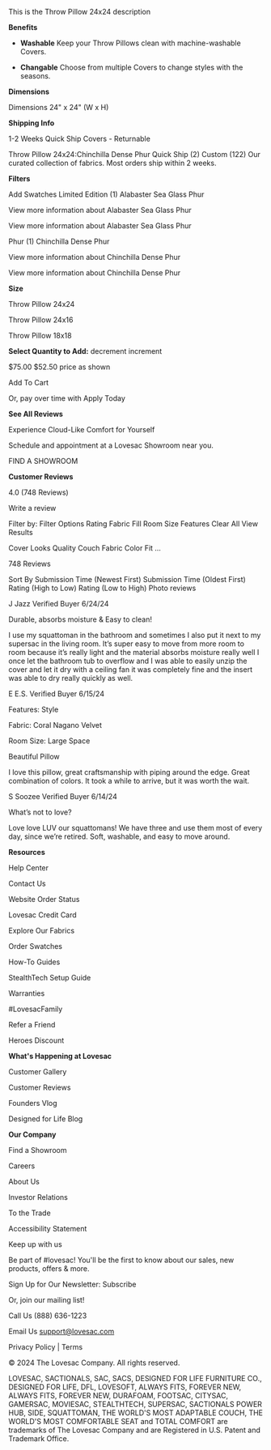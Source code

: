 This is the Throw Pillow 24x24 description

**Benefits**

- **Washable**
  Keep your Throw Pillows clean with machine-washable Covers.

- **Changable**
  Choose from multiple Covers to change styles with the seasons.

**Dimensions**

Dimensions 24" x 24" (W x H)

**Shipping Info**

1-2 Weeks Quick Ship Covers - Returnable

Throw Pillow 24x24:Chinchilla Dense Phur Quick Ship (2) Custom (122) Our curated collection of fabrics. Most orders ship within 2 weeks.

**Filters**

Add Swatches Limited Edition (1) Alabaster Sea Glass Phur

View more information about Alabaster Sea Glass Phur

View more information about Alabaster Sea Glass Phur

Phur (1) Chinchilla Dense Phur

View more information about Chinchilla Dense Phur

View more information about Chinchilla Dense Phur

**Size**

Throw Pillow 24x24

Throw Pillow 24x16

Throw Pillow 18x18

**Select Quantity to Add:** decrement increment

$75.00 $52.50 price as shown

Add To Cart

Or, pay over time with Apply Today

**See All Reviews**

Experience Cloud-Like Comfort for Yourself

Schedule and appointment at a Lovesac Showroom near you.

FIND A SHOWROOM

**Customer Reviews**

4.0 (748 Reviews)

Write a review

Filter by: Filter Options Rating Fabric Fill Room Size Features Clear All View Results

Cover Looks Quality Couch Fabric Color Fit ...

748 Reviews

Sort By Submission Time (Newest First) Submission Time (Oldest First) Rating (High to Low) Rating (Low to High) Photo reviews

J Jazz Verified Buyer 6/24/24

Durable, absorbs moisture & Easy to clean!

I use my squattoman in the bathroom and sometimes I also put it next to my supersac in the living room. It’s super easy to move from more room to room because it’s really light and the material absorbs moisture really well I once let the bathroom tub to overflow and I was able to easily unzip the cover and let it dry with a ceiling fan it was completely fine and the insert was able to dry really quickly as well.

E E.S. Verified Buyer 6/15/24

Features: Style

Fabric: Coral Nagano Velvet

Room Size: Large Space

Beautiful Pillow

I love this pillow, great craftsmanship with piping around the edge. Great combination of colors. It took a while to arrive, but it was worth the wait.

S Soozee Verified Buyer 6/14/24

What’s not to love?

Love love LUV our squattomans! We have three and use them most of every day, since we’re retired. Soft, washable, and easy to move around.

**Resources**

Help Center

Contact Us

Website Order Status

Lovesac Credit Card

Explore Our Fabrics

Order Swatches

How-To Guides

StealthTech Setup Guide

Warranties

#LovesacFamily

Refer a Friend

Heroes Discount

**What's Happening at Lovesac**

Customer Gallery

Customer Reviews

Founders Vlog

Designed for Life Blog

**Our Company**

Find a Showroom

Careers

About Us

Investor Relations

To the Trade

Accessibility Statement

Keep up with us

Be part of #lovesac! You'll be the first to know about our sales, new products, offers & more.

Sign Up for Our Newsletter: Subscribe

Or, join our mailing list!

Call Us (888) 636-1223

Email Us support@lovesac.com

Privacy Policy | Terms

© 2024 The Lovesac Company. All rights reserved.

LOVESAC, SACTIONALS, SAC, SACS, DESIGNED FOR LIFE FURNITURE CO., DESIGNED FOR LIFE, DFL, LOVESOFT, ALWAYS FITS, FOREVER NEW, ALWAYS FITS, FOREVER NEW, DURAFOAM, FOOTSAC, CITYSAC, GAMERSAC, MOVIESAC, STEALTHTECH, SUPERSAC, SACTIONALS POWER HUB, SIDE, SQUATTOMAN, THE WORLD'S MOST ADAPTABLE COUCH, THE WORLD'S MOST COMFORTABLE SEAT and TOTAL COMFORT are trademarks of The Lovesac Company and are Registered in U.S. Patent and Trademark Office.